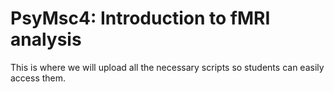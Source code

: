 # PsyMsc4: Introduction to fMRI analysis

This is where we will upload all the necessary scripts so students can easily access them.
